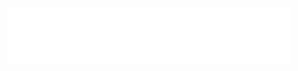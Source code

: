 &nbsp;

<p align="center">
  <img src="./white.jpg" width="100%" height="100" title="hover text">
</p>

&nbsp;
